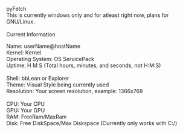 pyFetch<br />
This is currently windows only and for atleast right now, plans for GNU/Linux.<br />
<br />
Current Information

Name: userName@hostName<br />
Kernel: Kernel<br />
Operating System: OS ServicePack<br />
Uptime: H M S (Total hours, minutes, and seconds, not H:M:S)<br />
<br/>
Shell: bbLean or Explorer<br />
Theme: Visual Style being currently used<br />
Resolution: Your screen resolution, example: 1366x768<br />
<br />
CPU: Your CPU<br />
GPU: Your GPU<br />
RAM: FreeRam/MaxRam<br />
Disk: Free DiskSpace/Max Diskspace (Currently only works with C:/)<br />
